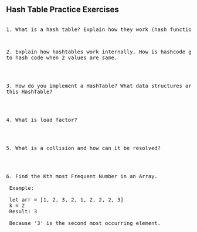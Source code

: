 ## Hash Table Practice Exercises 

<pre> 
1. What is a hash table? Explain how they work (hash function and buckets).
</pre> 

</br> 

<pre>
2. Explain how hashtables work internally. How is hashcode generated and what wiill happen
to hash code when 2 values are same.
</pre> 

</br> 

<pre> 
3. How do you implement a HashTable? What data structures are used internally to implement 
this HashTable?
</pre> 

</br> 

<pre> 
4. What is load factor? 
</pre> 

</br> 

<pre> 
5. What is a collision and how can it be resolved? 
</pre> 

</br> 

<pre> 
6. Find the Kth most Frequent Number in an Array.
 
 Example:
 
 let arr = [1, 2, 3, 2, 1, 2, 2, 2, 3]
 k = 2
 Result: 3
 
 Because '3' is the second most occurring element.
</pre> 
